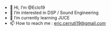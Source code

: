 - 👋 Hi, I’m @Eclo19
- 👀 I’m interested in DSP / Sound Engineering 
- 🌱 I’m currently learning JUCE
- 📫 How to reach me : eric.cerruti19@gmail.com

<!---
Eclo19/Eclo19 is a ✨ special ✨ repository because its `README.md` (this file) appears on your GitHub profile.
You can click the Preview link to take a look at your changes.
--->
